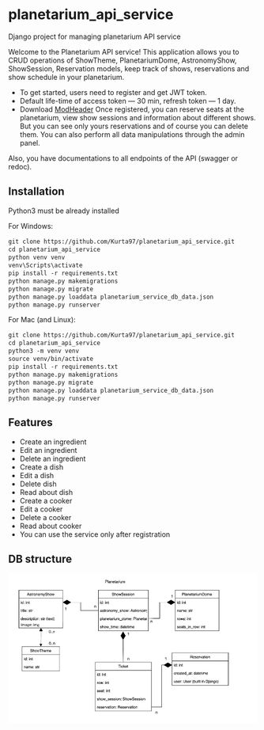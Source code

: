 # planetarium_api_service

Django project for managing planetarium API service

Welcome to the Planetarium API service! 
This application allows you to CRUD operations of ShowTheme, PlanetariumDome, 
AstronomyShow, ShowSession, Reservation models, keep track of shows, 
reservations and show schedule in your planetarium.

- To get started, users need to register and get JWT token.
- Default life-time of access token — 30 min, refresh token — 1 day.
- Download [ModHeader](https://chrome.google.com/webstore/detail/modheader/idgpnmonknjnojddfkpgkljpfnnfcklj?hl=en)
Once registered, you can reserve seats at the planetarium,
view show sessions and information about different shows. 
But you can see only yours reservations and of course you can delete them.
You can also perform all data manipulations through the admin panel.

Also, you have documentations to all endpoints of the API (swagger or redoc).

## Installation

Python3 must be already installed

For Windows:
```shell
git clone https://github.com/Kurta97/planetarium_api_service.git
cd planetarium_api_service
python venv venv
venv\Scripts\activate
pip install -r requirements.txt
python manage.py makemigrations
python manage.py migrate
python manage.py loaddata planetarium_service_db_data.json
python manage.py runserver
```
For Mac (and Linux):
```shell
git clone https://github.com/Kurta97/planetarium_api_service.git
cd planetarium_api_service
python3 -m venv venv
source venv/bin/activate
pip install -r requirements.txt
python manage.py makemigrations
python manage.py migrate
python manage.py loaddata planetarium_service_db_data.json
python manage.py runserver
```

## Features

- Create an ingredient
- Edit an ingredient
- Delete an ingredient
- Create a dish
- Edit a dish
- Delete dish
- Read about dish
- Create a cooker
- Edit a cooker
- Delete a cooker
- Read about cooker
- You can use the service only after registration


## DB structure
![Db structure](planetarium_db_structure.png)
